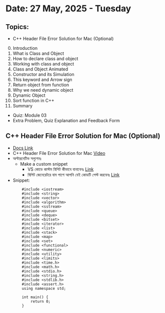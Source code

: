 # Date: 27 May, 2025 - Tuesday

## Topics:
- C++ Header File Error Solution for Mac (Optional)
0. Introduction
1. What is Class and Object
2. How to declare class and object
3. Working with class and object
4. Class and Object Animated
5. Constructor and its Simulation
6. This keyword and Arrow sign
7. Return object from function
8. Why we need dynamic object
9. Dynamic Object
10. Sort function in C++
11. Summary
- Quiz: Module 03
- Extra Problem, Quiz Explanation and Feedback Form

## C++ Header File Error Solution for Mac (Optional)
- [Docs Link](https://docs.google.com/document/d/1Q7sNB0N9uhZVQl4rgeCbDK01u8xs64yhJcUPc_WQ22Q/edit?usp=sharing)
- C++ Header File Error Solution for Mac [Video](https://tinyurl.com/3epfv9ks)
- অল্টারনেটিভ সল্যুশনঃ
    - Make a custom snippet
        - VS কোডে কাস্টম স্নিপিট কীভাবে বানাবেনঃ [Link](https://tinyurl.com/vwscmrne)
        - স্নিপিট জেনেরেটরে বাম পাশে আপনি যেই কোডটি পেস্ট করবেনঃ [Link](https://ideone.com/XFKnm1)
- Snippet:
    ```
        #include <iostream>
        #include <string>
        #include <vector>
        #include <algorithm>
        #include <sstream>
        #include <queue>
        #include <deque>
        #include <bitset>
        #include <iterator>
        #include <list>
        #include <stack>
        #include <map>
        #include <set>
        #include <functional>
        #include <numeric>
        #include <utility>
        #include <limits>
        #include <time.h>
        #include <math.h>
        #include <stdio.h>
        #include <string.h>
        #include <stdlib.h>
        #include <assert.h>
        using namespace std;

        int main() {
            return 0;
        }
    ```